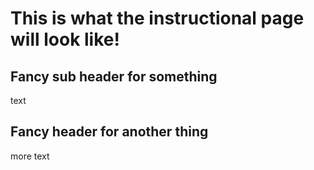 # This is what the instructional page will look like!
## Fancy sub header for something
text
## Fancy header for another thing
more text
